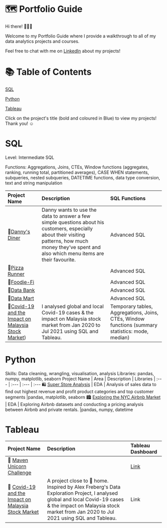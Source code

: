 # 🗺 Portfolio Guide
Hi there! 🙋🏻‍♀️

Welcome to my Portfolio Guide where I provide a walkthrough to all of my data analytics projects and courses.

Feel free to chat with me on [LinkedIn](https://www.linkedin.com/in/kumudkohli/) about my projects!

# 📚 Table of Contents
[SQL](#sql)

[Python](#python)

[Tableau](#tableau)


Click on the project's title (bold and coloured in Blue) to view my projects! Thank you! ☺️
# SQL
Level: Intermediate SQL

Functions: Aggregations, Joins, CTEs, Window functions (aggregates, ranking, running total, partitioned averages), CASE WHEN statements, subqueries, nested subqueries, DATETIME functions, data type conversion, text and string manipulation

Project Name | Description | SQL Functions
| :--- | :--- | :---
🍜[Danny's Diner](https://github.com/Kumudkohli/SQL-Projects/tree/main/Case%20Study%20%231%3A%20Danny's%20Diner)| Danny wants to use the data to answer a few simple questions about his customers, especially about their visiting patterns, how much money they’ve spent and also which menu items are their favourite. | Advanced SQL
🍕[Pizza Runner](https://github.com/Kumudkohli/SQL-Projects/tree/main/Case%20Study%20%232%3A%20Pizza%20Runner) |  | Advanced SQL
🥑[Foodie-Fi](https://github.com/Kumudkohli/SQL-Projects/tree/main/Case%20Study%20%233%3A%20Foodie-Fi) |  | Advanced SQL
🏦[Data Bank](https://github.com/rehalarjun/SQL-Projects/tree/main/Case%20Study%20%234%20-%20Data%20Bank) |  | Advanced SQL
🌽[Data Mart](https://github.com/Kumudkohli/SQL-Projects/tree/main/Case%20Study%20%235%3A%20Data%20Mart)  |  | Advanced SQL
🦠[Covid-19 and the Impact on Malaysia Stock Market](https://github.com/Kumudkohli/SQL-Projects/tree/main/Case%20Study%20%236%3A%20Covid-19%20and%20impact%20on%20Malaysia%20Stock%20Market)) |I analysed global and local Covid-19 cases & the impact on Malaysia stock market from Jan 2020 to Jul 2021 using SQL and Tableau. |Temporary tables, Aggregations, Joins, CTEs, Window functions (summary statistics: mode, median)

# Python
Skills: Data cleaning, wrangling, visualisation, analysis Libraries: pandas, numpy, matplotlib, seaborn
Project Name | Area | Description | Libraries
| :--- | :--- | :--- | :---
🛍 [Super Store Analysis](https://github.com/Kumudkohli/Python-Projects/tree/main/Super%20Store%20Analysis) | EDA | Analysis of sales data to find out highest revenue and profit product categories and top customer segments |pandas, matplotlib, seaborn
🏙 [Exploring the NYC Airbnb Market](https://github.com/Kumudkohli/Python-Projects/tree/main/Exploring%20the%20NYC%20Airbnb%20Market) | EDA | Exploring Airbnb datasets and conducting a pricing analysis between Airbnb and private rentals. |pandas, numpy, datetime

# Tableau
Project Name | Description | Tableau Dashboard
| :--- | :--- | :---
🦄 [Maven Unicorn Challenge](https://github.com/Kumudkohli/Tableau/tree/main/Maven%20Unicorn%20Challenge) |  | [Link](https://public.tableau.com/authoring/MavenUnicorn_16667200845270/Unicorns#1)
🦠 [Covid-19 and the Impact on Malaysia Stock Market](https://github.com/Kumudkohli/Tableau/tree/main/Covid-19%20and%20Impact%20on%20Malaysia%20stock%20market) |  A project close to 🏡 home. Inspired by Alex Freberg's Data Exploration Project, I analysed global and local Covid-19 cases & the impact on Malaysia stock market from Jan 2020 to Jul 2021 using SQL and Tableau.| Link










